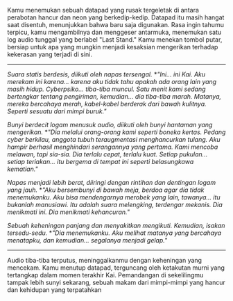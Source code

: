 Kamu menemukan sebuah datapad yang rusak tergeletak di antara perabotan hancur dan neon yang berkedip-kedip. Datapad itu masih hangat saat disentuh, menunjukkan bahwa baru saja digunakan. Rasa ingin tahumu terpicu, kamu mengambilnya dan menggeser antarmuka, menemukan satu log audio tunggal yang berlabel "Last Stand." Kamu menekan tombol putar, bersiap untuk apa yang mungkin menjadi kesaksian mengerikan terhadap kekerasan yang terjadi di sini.

---

_Suara statis berdesis, diikuti oleh napas tersengal._ \*_"Ini... ini Kai. Aku merekam ini karena... karena aku tidak tahu apakah ada orang lain yang masih hidup. Cyberpsiko... tiba-tiba muncul. Satu menit kami sedang bertengkar tentang pengiriman, kemudian... dia tiba-tiba marah. Matanya, mereka bercahaya merah, kabel-kabel berderak dari bawah kulitnya. Seperti sesuatu dari mimpi buruk."_

_Bunyi berdecit logam menusuk audio, diikuti oleh bunyi hantaman yang mengerikan._ \*_"Dia melalui orang-orang kami seperti boneka kertas. Pedang cyber berkilau, anggota tubuh teraugmentasi menghancurkan tulang. Aku hampir berhasil menghindari serangannya yang pertama. Kami mencoba melawan, tapi sia-sia. Dia terlalu cepat, terlalu kuat. Setiap pukulan... setiap teriakan... itu bergema di tempat ini seperti belasungkawa kematian."_

_Napas menjadi lebih berat, diiringi dengan rintihan dan dentingan logam yang jauh._ \*_"Aku bersembunyi di bawah meja, berdoa agar dia tidak menemukanku. Aku bisa mendengarnya merobek yang lain, tawanya... itu bukanlah manusiawi. Itu adalah suara melengking, terdengar mekanis. Dia menikmati ini. Dia menikmati kehancuran."_

_Sebuah keheningan panjang dan menyakitkan mengikuti. Kemudian, isakan tersedu-sedu._ \*_"Dia menemukanku. Aku melihat matanya yang bercahaya menatapku, dan kemudian... segalanya menjadi gelap."_

---

Audio tiba-tiba terputus, meninggalkanmu dengan keheningan yang mencekam. Kamu menutup datapad, terguncang oleh ketakutan murni yang tertangkap dalam momen terakhir Kai. Pemandangan di sekelilingmu tampak lebih sunyi sekarang, sebuah makam dari mimpi-mimpi yang hancur dan kehidupan yang terpatahkan
